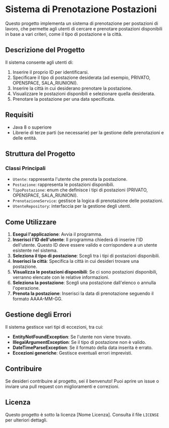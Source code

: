 # Sistema di Prenotazione Postazioni

Questo progetto implementa un sistema di prenotazione per postazioni di lavoro, che permette agli utenti di cercare e prenotare postazioni disponibili in base a vari criteri, come il tipo di postazione e la città.

## Descrizione del Progetto

Il sistema consente agli utenti di:

1. Inserire il proprio ID per identificarsi.
2. Specificare il tipo di postazione desiderata (ad esempio, PRIVATO, OPENSPACE, SALA_RIUNIONI).
3. Inserire la città in cui desiderano prenotare la postazione.
4. Visualizzare le postazioni disponibili e selezionare quella desiderata.
5. Prenotare la postazione per una data specificata.

## Requisiti

- Java 8 o superiore
- Librerie di terze parti (se necessarie) per la gestione delle prenotazioni e delle entità.

## Struttura del Progetto

### Classi Principali

- `Utente`: rappresenta l'utente che prenota la postazione.
- `Postazione`: rappresenta le postazioni disponibili.
- `TipoPostazione`: enum che definisce i tipi di postazioni (PRIVATO, OPENSPACE, SALA_RIUNIONI).
- `PrenotazioneService`: gestisce la logica di prenotazione delle postazioni.
- `UtenteRepository`: interfaccia per la gestione degli utenti.

## Come Utilizzare

1. **Esegui l'applicazione**: Avvia il programma. 
2. **Inserisci l'ID dell'utente**: Il programma chiederà di inserire l'ID dell'utente. Questo ID deve essere valido e corrispondere a un utente esistente nel sistema.
3. **Seleziona il tipo di postazione**: Scegli tra i tipi di postazioni disponibili.
4. **Inserisci la città**: Specifica la città in cui desideri trovare una postazione.
5. **Visualizza le postazioni disponibili**: Se ci sono postazioni disponibili, verranno elencate con le relative informazioni.
6. **Seleziona la postazione**: Scegli una postazione dall'elenco o annulla l'operazione.
7. **Prenota la postazione**: Inserisci la data di prenotazione seguendo il formato AAAA-MM-GG.

## Gestione degli Errori

Il sistema gestisce vari tipi di eccezioni, tra cui:

- **EntityNotFoundException**: Se l'utente non viene trovato.
- **IllegalArgumentException**: Se il tipo di postazione non è valido.
- **DateTimeParseException**: Se il formato della data inserita è errato.
- **Eccezioni generiche**: Gestisce eventuali errori imprevisti.

## Contribuire

Se desideri contribuire al progetto, sei il benvenuto! Puoi aprire un issue o inviare una pull request con miglioramenti e correzioni.

## Licenza

Questo progetto è sotto la licenza [Nome Licenza]. Consulta il file `LICENSE` per ulteriori dettagli.

